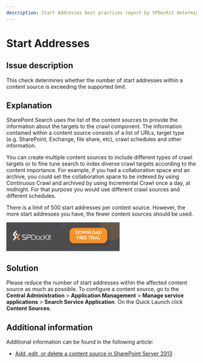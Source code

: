 ```yaml
---
description: Start Addresses best practices report by SPDocKit determines whether the number of start addresses within a content source is exceeding the supported limit.
---
```


# Start Addresses

## Issue description

This check determines whether the number of start addresses within a content source is exceeding the supported limit.

## Explanation

SharePoint Search uses the list of the content sources to provide the information about the targets to the crawl component. The information contained within a content source consists of a list of URLs, target type \(e.g. SharePoint, Exchange, file share, etc\), crawl schedules and other information.

You can create multiple content sources to include different types of crawl targets or to fine tune search to index diverse crawl targets according to the content importance. For example, if you had a collaboration space and an archive, you could set the collaboration space to be indexed by using Continuous Crawl and archived by using Incremental Crawl once a day, at midnight. For that purpose you would use different crawl sources and different schedules.

There is a limit of 500 start addresses per content source. However, the more start addresses you have, the fewer content sources should be used.

[![Download SPDocKit](../../../.gitbook/assets/spdockit_download.png)](http://bit.ly/2US0Zna)

## Solution

Please reduce the number of start addresses within the affected content source as much as possible. To configure a content source, go to the **Central Administration** &gt; **Application Management** &gt; **Manage service applications** &gt; **Search Service Application**. On the Quick Launch click **Content Sources**.

## Additional information

Additional information can be found in the following article:

* [Add, edit, or delete a content source in SharePoint Server 2013](https://technet.microsoft.com/en-IE/library/jj219808.aspx)

